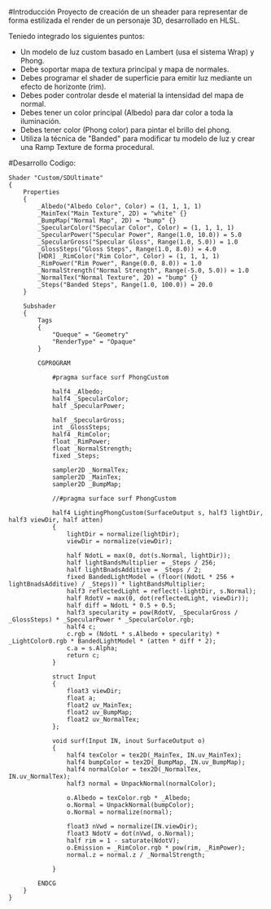 #Introducción
Proyecto de creación de un sheader para representar de forma estilizada el render de un personaje 3D, desarrollado en HLSL.

Teniedo integrado los siguientes puntos:
- Un modelo de luz custom basado en Lambert (usa el sistema Wrap) y Phong.
- Debe soportar mapa de textura principal y mapa de normales.
- Debes programar el shader de superficie para emitir luz mediante un efecto de horizonte (rim).
- Debes poder controlar desde el material la intensidad del mapa de normal.
- Debes tener un color principal (Albedo) para dar color a toda la iluminación.
- Debes tener color (Phong color) para pintar el brillo del phong.
- Utiliza la técnica de "Banded" para modificar tu modelo de luz y crear una Ramp Texture de forma procedural.

#Desarrollo
Codigo:
```HLSL
Shader "Custom/SDUltimate"
{
    Properties
    {
        _Albedo("Albedo Color", Color) = (1, 1, 1, 1)
        _MainTex("Main Texture", 2D) = "white" {}
        _BumpMap("Normal Map", 2D) = "bump" {}
        _SpecularColor("Specular Color", Color) = (1, 1, 1, 1)
        _SpecularPower("Specular Power", Range(1.0, 10.0)) = 5.0
        _SpecularGross("Specular Gloss", Range(1.0, 5.0)) = 1.0
        _GlossSteps("Gloss Steps", Range(1.0, 8.0)) = 4.0 
        [HDR] _RimColor("Rim Color", Color) = (1, 1, 1, 1)
        _RimPower("Rim Power", Range(0.0, 8.0)) = 1.0
        _NormalStrength("Normal Strength", Range(-5.0, 5.0)) = 1.0
        _NormalTex("Normal Texture", 2D) = "bump" {}
        _Steps("Banded Steps", Range(1.0, 100.0)) = 20.0
    }

    Subshader
    {
        Tags
        {
            "Queque" = "Geometry"
            "RenderType" = "Opaque"
        }

        CGPROGRAM

            #pragma surface surf PhongCustom

            half4 _Albedo;
            half4 _SpecularColor;
            half _SpecularPower;

            half _SpecularGross;
            int _GlossSteps;
            half4 _RimColor;
            float _RimPower;
            float _NormalStrength;
            fixed _Steps;
            
            sampler2D _NormalTex;
            sampler2D _MainTex;
            sampler2D _BumpMap;

            //#pragma surface surf PhongCustom

            half4 LightingPhongCustom(SurfaceOutput s, half3 lightDir, half3 viewDir, half atten)
            {
                lightDir = normalize(lightDir);
                viewDir = normalize(viewDir);

                half NdotL = max(0, dot(s.Normal, lightDir));
                half lightBandsMultiplier = _Steps / 256;
                half lightBnadsAdditive = _Steps / 2;
                fixed BandedLightModel = (floor((NdotL * 256 + lightBnadsAdditive) / _Steps)) * lightBandsMultiplier;
                half3 reflectedLight = reflect(-lightDir, s.Normal);
                half RdotV = max(0, dot(reflectedLight, viewDir));
                half diff = NdotL * 0.5 + 0.5;
                half3 specularity = pow(RdotV, _SpecularGross / _GlossSteps) * _SpecularPower * _SpecularColor.rgb;
                half4 c;
                c.rgb = (NdotL * s.Albedo + specularity) * _LightColor0.rgb * BandedLightModel * (atten * diff * 2);
                c.a = s.Alpha;
                return c;
            }

            struct Input
            {
                float3 viewDir;
                float a;
                float2 uv_MainTex;
                float2 uv_BumpMap;
                float2 uv_NormalTex;
            };

            void surf(Input IN, inout SurfaceOutput o)
            {
                half4 texColor = tex2D(_MainTex, IN.uv_MainTex);
                half4 bumpColor = tex2D(_BumpMap, IN.uv_BumpMap);
                half4 normalColor = tex2D(_NormalTex, IN.uv_NormalTex);
                half3 normal = UnpackNormal(normalColor);

                o.Albedo = texColor.rgb * _Albedo;
                o.Normal = UnpackNormal(bumpColor);
                o.Normal = normalize(normal);

                float3 nVwd = normalize(IN.viewDir);
                float3 NdotV = dot(nVwd, o.Normal);
                half rim = 1 - saturate(NdotV);
                o.Emission = _RimColor.rgb * pow(rim, _RimPower);
                normal.z = normal.z / _NormalStrength;

            }

        ENDCG
    }    
}
```
